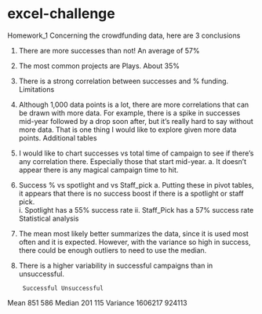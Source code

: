 # excel-challenge
Homework_1
Concerning the crowdfunding data, here are 3 conclusions
  1)	There are more successes than not!  An average of 57%
  2)	The most common projects are Plays.  About 35%
  3)	There is a strong correlation between successes and % funding.
Limitations
  1)	Although 1,000 data points is a lot, there are more correlations that can be drawn with more data.  For example, there is a spike in successes mid-year followed by a drop soon after, but it’s really hard to say without more data.  That is one thing I would like to explore given more data points.
Additional tables
  1)	I would like to chart successes vs total time of campaign to see if there’s any correlation there.  Especially those that start mid-year.
    a.	It doesn’t appear there is any magical campaign time to hit.
  2)	Success % vs spotlight and vs Staff_pick
    a.	Putting these in pivot tables, it appears that there is no success boost if there is a spotlight or staff pick.  
      i.	Spotlight has a 55% success rate
      ii.	Staff_Pick has a 57% success rate
Statistical analysis
  1)	The mean most likely better summarizes the data, since it is used most often and it is expected.  However, with the variance so high in success, there could be enough outliers to need to use the median.
  2)	There is a higher variability in successful campaigns than in unsuccessful.

             Successful	Unsuccessful
  Mean	      851	        586
  Median	    201	        115
  Variance	  1606217	    924113
